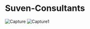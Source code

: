 # Suven-Consultants

![Capture](https://user-images.githubusercontent.com/69577228/94838031-9cc58b80-0432-11eb-89da-0472ad0c0645.PNG)
![Capture1](https://user-images.githubusercontent.com/69577228/94838449-3ab95600-0433-11eb-9ad7-b7fcb2a85fdb.PNG)
